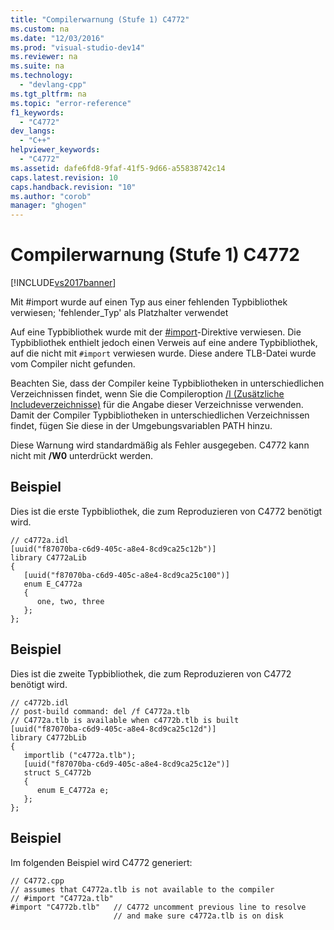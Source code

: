 ```yaml
---
title: "Compilerwarnung (Stufe 1) C4772"
ms.custom: na
ms.date: "12/03/2016"
ms.prod: "visual-studio-dev14"
ms.reviewer: na
ms.suite: na
ms.technology: 
  - "devlang-cpp"
ms.tgt_pltfrm: na
ms.topic: "error-reference"
f1_keywords: 
  - "C4772"
dev_langs: 
  - "C++"
helpviewer_keywords: 
  - "C4772"
ms.assetid: dafe6fd8-9faf-41f5-9d66-a55838742c14
caps.latest.revision: 10
caps.handback.revision: "10"
ms.author: "corob"
manager: "ghogen"
---
```

# Compilerwarnung (Stufe 1) C4772
[!INCLUDE[vs2017banner](../../assembler/inline/includes/vs2017banner.md)]

Mit \#import wurde auf einen Typ aus einer fehlenden Typbibliothek verwiesen; 'fehlender\_Typ' als Platzhalter verwendet  
  
 Auf eine Typbibliothek wurde mit der [\#import](../../preprocessor/hash-import-directive-cpp.md)\-Direktive verwiesen.  Die Typbibliothek enthielt jedoch einen Verweis auf eine andere Typbibliothek, auf die nicht mit `#import` verwiesen wurde.  Diese andere TLB\-Datei wurde vom Compiler nicht gefunden.  
  
 Beachten Sie, dass der Compiler keine Typbibliotheken in unterschiedlichen Verzeichnissen findet, wenn Sie die Compileroption [\/I \(Zusätzliche Includeverzeichnisse\)](../../build/reference/i-additional-include-directories.md) für die Angabe dieser Verzeichnisse verwenden.  Damit der Compiler Typbibliotheken in unterschiedlichen Verzeichnissen findet, fügen Sie diese in der Umgebungsvariablen PATH hinzu.  
  
 Diese Warnung wird standardmäßig als Fehler ausgegeben.  C4772 kann nicht mit **\/W0** unterdrückt werden.  
  
## Beispiel  
 Dies ist die erste Typbibliothek, die zum Reproduzieren von C4772 benötigt wird.  
  
```  
// c4772a.idl  
[uuid("f87070ba-c6d9-405c-a8e4-8cd9ca25c12b")]  
library C4772aLib  
{  
   [uuid("f87070ba-c6d9-405c-a8e4-8cd9ca25c100")]  
   enum E_C4772a  
   {  
      one, two, three  
   };  
};  
```  
  
## Beispiel  
 Dies ist die zweite Typbibliothek, die zum Reproduzieren von C4772 benötigt wird.  
  
```  
// c4772b.idl  
// post-build command: del /f C4772a.tlb  
// C4772a.tlb is available when c4772b.tlb is built  
[uuid("f87070ba-c6d9-405c-a8e4-8cd9ca25c12d")]  
library C4772bLib  
{  
   importlib ("c4772a.tlb");  
   [uuid("f87070ba-c6d9-405c-a8e4-8cd9ca25c12e")]  
   struct S_C4772b  
   {  
      enum E_C4772a e;  
   };  
};  
```  
  
## Beispiel  
 Im folgenden Beispiel wird C4772 generiert:  
  
```  
// C4772.cpp  
// assumes that C4772a.tlb is not available to the compiler  
// #import "C4772a.tlb"  
#import "C4772b.tlb"   // C4772 uncomment previous line to resolve  
                       // and make sure c4772a.tlb is on disk  
```